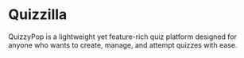 # Quizzilla
QuizzyPop is a lightweight yet feature-rich quiz platform designed for anyone who wants to create, manage, and attempt quizzes with ease.
